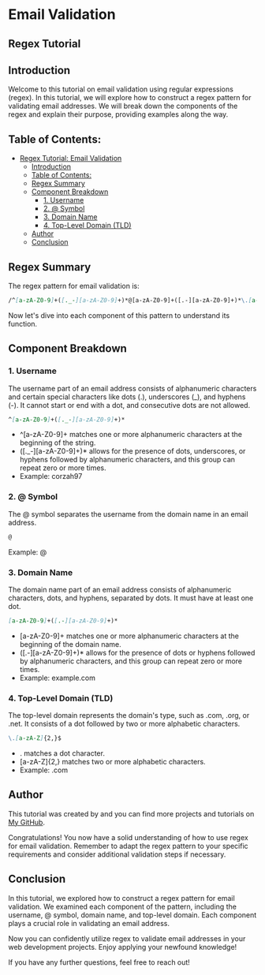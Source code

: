 # Email Validation

## Regex Tutorial

## Introduction
Welcome to this tutorial on email validation using regular expressions (regex). In this tutorial, we will explore how to construct a regex pattern for validating email addresses. We will break down the components of the regex and explain their purpose, providing examples along the way.

## Table of Contents:
- [Regex Tutorial: Email Validation](#regex-tutorial-email-validation)
  - [Introduction](#introduction)
  - [Table of Contents:](#table-of-contents)
  - [Regex Summary](#regex-summary)
  - [Component Breakdown](#component-breakdown)
    - [1. Username](#1-username)
    - [2. @ Symbol](#2--symbol)
    - [3. Domain Name](#3-domain-name)
    - [4. Top-Level Domain (TLD)](#4-top-level-domain-tld)
  - [Author](#author)
  - [Conclusion](#conclusion)

## Regex Summary
The regex pattern for email validation is:
```md
/^[a-zA-Z0-9]+([._-][a-zA-Z0-9]+)*@[a-zA-Z0-9]+([.-][a-zA-Z0-9]+)*\.[a-zA-Z]{2,}$/i
```
Now let's dive into each component of this pattern to understand its function.

## Component Breakdown

### 1. Username
The username part of an email address consists of alphanumeric characters and certain special characters like dots (.), underscores (_), and hyphens (-). It cannot start or end with a dot, and consecutive dots are not allowed.
```md
^[a-zA-Z0-9]+([._-][a-zA-Z0-9]+)*
```
- ^[a-zA-Z0-9]+ matches one or more alphanumeric characters at the beginning of the string.
- ([._-][a-zA-Z0-9]+)* allows for the presence of dots, underscores, or hyphens followed by alphanumeric characters, and this group can repeat zero or more times.
- Example: corzah97


### 2. @ Symbol
The @ symbol separates the username from the domain name in an email address.
```md
@
```
Example: @


### 3. Domain Name
The domain name part of an email address consists of alphanumeric characters, dots, and hyphens, separated by dots. It must have at least one dot.
```md
[a-zA-Z0-9]+([.-][a-zA-Z0-9]+)*
```
- [a-zA-Z0-9]+ matches one or more alphanumeric characters at the beginning of the domain name.
- ([.-][a-zA-Z0-9]+)* allows for the presence of dots or hyphens followed by alphanumeric characters, and this group can repeat zero or more times.
- Example: example.com


### 4. Top-Level Domain (TLD)
The top-level domain represents the domain's type, such as .com, .org, or .net. It consists of a dot followed by two or more alphabetic characters.
```md 
\.[a-zA-Z]{2,}$
```
- \. matches a dot character.
- [a-zA-Z]{2,} matches two or more alphabetic characters.
- Example: .com

## Author 

This tutorial was created by and you can find more projects and tutorials on [My GitHub](https://github.com/Corzah97).

Congratulations! You now have a solid understanding of how to use regex for email validation. Remember to adapt the regex pattern to your specific requirements and consider additional validation steps if necessary.

## Conclusion
In this tutorial, we explored how to construct a regex pattern for email validation. We examined each component of the pattern, including the username, @ symbol, domain name, and top-level domain. Each component plays a crucial role in validating an email address.

Now you can confidently utilize regex to validate email addresses in your web development projects. Enjoy applying your newfound knowledge!

If you have any further questions, feel free to reach out!